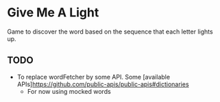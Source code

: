 # Give Me A Light

Game to discover the word based on the sequence that each letter lights up.

## TODO

- To replace wordFetcher by some API. Some [available APIs]<https://github.com/public-apis/public-apis#dictionaries>
  - For now using mocked words
